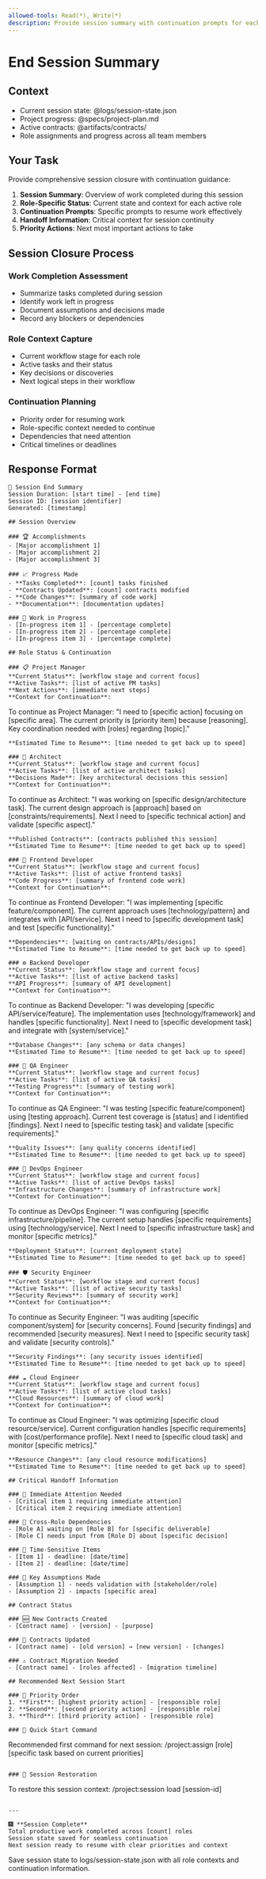 ```yaml
---
allowed-tools: Read(*), Write(*)
description: Provide session summary with continuation prompts for each role
---
```


# End Session Summary

## Context
- Current session state: @logs/session-state.json
- Project progress: @specs/project-plan.md
- Active contracts: @artifacts/contracts/
- Role assignments and progress across all team members

## Your Task
Provide comprehensive session closure with continuation guidance:

1. **Session Summary**: Overview of work completed during this session
2. **Role-Specific Status**: Current state and context for each active role
3. **Continuation Prompts**: Specific prompts to resume work effectively
4. **Handoff Information**: Critical context for session continuity
5. **Priority Actions**: Next most important actions to take

## Session Closure Process

### Work Completion Assessment
- Summarize tasks completed during session
- Identify work left in progress
- Document assumptions and decisions made
- Record any blockers or dependencies

### Role Context Capture
- Current workflow stage for each role
- Active tasks and their status
- Key decisions or discoveries
- Next logical steps in their workflow

### Continuation Planning
- Priority order for resuming work
- Role-specific context needed to continue
- Dependencies that need attention
- Critical timelines or deadlines

## Response Format
```
🏁 Session End Summary
Session Duration: [start time] - [end time]
Session ID: [session identifier]
Generated: [timestamp]

## Session Overview

### 🏆 Accomplishments
- [Major accomplishment 1]
- [Major accomplishment 2]
- [Major accomplishment 3]

### 📈 Progress Made
- **Tasks Completed**: [count] tasks finished
- **Contracts Updated**: [count] contracts modified
- **Code Changes**: [summary of code work]
- **Documentation**: [documentation updates]

### 🔄 Work in Progress
- [In-progress item 1] - [percentage complete]
- [In-progress item 2] - [percentage complete]
- [In-progress item 3] - [percentage complete]

## Role Status & Continuation

### 📋 Project Manager
**Current Status**: [workflow stage and current focus]
**Active Tasks**: [list of active PM tasks]
**Next Actions**: [immediate next steps]
**Context for Continuation**:
```
To continue as Project Manager:
"I need to [specific action] focusing on [specific area]. 
The current priority is [priority item] because [reasoning]. 
Key coordination needed with [roles] regarding [topic]."
```
**Estimated Time to Resume**: [time needed to get back up to speed]

### 🏢 Architect
**Current Status**: [workflow stage and current focus]
**Active Tasks**: [list of active architect tasks]
**Decisions Made**: [key architectural decisions this session]
**Context for Continuation**:
```
To continue as Architect:
"I was working on [specific design/architecture task]. 
The current design approach is [approach] based on [constraints/requirements]. 
Next I need to [specific technical action] and validate [specific aspect]."
```
**Published Contracts**: [contracts published this session]
**Estimated Time to Resume**: [time needed to get back up to speed]

### 🎨 Frontend Developer
**Current Status**: [workflow stage and current focus]
**Active Tasks**: [list of active frontend tasks]
**Code Progress**: [summary of frontend code work]
**Context for Continuation**:
```
To continue as Frontend Developer:
"I was implementing [specific feature/component]. 
The current approach uses [technology/pattern] and integrates with [API/service]. 
Next I need to [specific development task] and test [specific functionality]."
```
**Dependencies**: [waiting on contracts/APIs/designs]
**Estimated Time to Resume**: [time needed to get back up to speed]

### ⚙️ Backend Developer
**Current Status**: [workflow stage and current focus]
**Active Tasks**: [list of active backend tasks]
**API Progress**: [summary of API development]
**Context for Continuation**:
```
To continue as Backend Developer:
"I was developing [specific API/service/feature]. 
The implementation uses [technology/framework] and handles [specific functionality]. 
Next I need to [specific development task] and integrate with [system/service]."
```
**Database Changes**: [any schema or data changes]
**Estimated Time to Resume**: [time needed to get back up to speed]

### 🧪 QA Engineer
**Current Status**: [workflow stage and current focus]
**Active Tasks**: [list of active QA tasks]
**Testing Progress**: [summary of testing work]
**Context for Continuation**:
```
To continue as QA Engineer:
"I was testing [specific feature/component] using [testing approach]. 
Current test coverage is [status] and I identified [findings]. 
Next I need to [specific testing task] and validate [specific requirements]."
```
**Quality Issues**: [any quality concerns identified]
**Estimated Time to Resume**: [time needed to get back up to speed]

### 🚀 DevOps Engineer
**Current Status**: [workflow stage and current focus]
**Active Tasks**: [list of active DevOps tasks]
**Infrastructure Changes**: [summary of infrastructure work]
**Context for Continuation**:
```
To continue as DevOps Engineer:
"I was configuring [specific infrastructure/pipeline]. 
The current setup handles [specific requirements] using [technology/service]. 
Next I need to [specific infrastructure task] and monitor [specific metrics]."
```
**Deployment Status**: [current deployment state]
**Estimated Time to Resume**: [time needed to get back up to speed]

### 🛡️ Security Engineer
**Current Status**: [workflow stage and current focus]
**Active Tasks**: [list of active security tasks]
**Security Reviews**: [summary of security work]
**Context for Continuation**:
```
To continue as Security Engineer:
"I was auditing [specific component/system] for [security concerns]. 
Found [security findings] and recommended [security measures]. 
Next I need to [specific security task] and validate [security controls]."
```
**Security Findings**: [any security issues identified]
**Estimated Time to Resume**: [time needed to get back up to speed]

### ☁️ Cloud Engineer
**Current Status**: [workflow stage and current focus]
**Active Tasks**: [list of active cloud tasks]
**Cloud Resources**: [summary of cloud work]
**Context for Continuation**:
```
To continue as Cloud Engineer:
"I was optimizing [specific cloud resource/service]. 
Current configuration handles [specific requirements] with [cost/performance profile]. 
Next I need to [specific cloud task] and monitor [specific metrics]."
```
**Resource Changes**: [any cloud resource modifications]
**Estimated Time to Resume**: [time needed to get back up to speed]

## Critical Handoff Information

### 🚨 Immediate Attention Needed
- [Critical item 1 requiring immediate attention]
- [Critical item 2 requiring immediate attention]

### 🔗 Cross-Role Dependencies
- [Role A] waiting on [Role B] for [specific deliverable]
- [Role C] needs input from [Role D] about [specific decision]

### 📅 Time-Sensitive Items
- [Item 1] - deadline: [date/time]
- [Item 2] - deadline: [date/time]

### 📝 Key Assumptions Made
- [Assumption 1] - needs validation with [stakeholder/role]
- [Assumption 2] - impacts [specific area]

## Contract Status

### 🆕 New Contracts Created
- [Contract name] - [version] - [purpose]

### 🔄 Contracts Updated
- [Contract name] - [old version] → [new version] - [changes]

### ⚠️ Contract Migration Needed
- [Contract name] - [roles affected] - [migration timeline]

## Recommended Next Session Start

### 🏁 Priority Order
1. **First**: [highest priority action] - [responsible role]
2. **Second**: [second priority action] - [responsible role]
3. **Third**: [third priority action] - [responsible role]

### 🚀 Quick Start Command
```
Recommended first command for next session:
/project:assign [role] [specific task based on current priorities]
```

### 🔄 Session Restoration
```
To restore this session context:
/project:session load [session-id]
```

---

🎆 **Session Complete**
Total productive work completed across [count] roles
Session state saved for seamless continuation
Next session ready to resume with clear priorities and context
```

Save session state to logs/session-state.json with all role contexts and continuation information.
